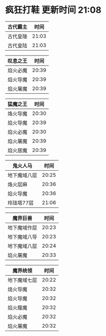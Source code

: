 # 疯狂打鞋 更新时间 21:08

| 古代霸主   | 时间    |
|--------|-------|
| 古代皇陵 | 21:03 |
| 古代皇陆 | 21:03 |

| 叹息之王   | 时间    |
|--------|-------|
| 焰火必魔 | 20:39 |
| 焰火导魔 | 20:39 |
| 焰火屠魔 | 20:39 |

| 猛魔之王   | 时间    |
|--------|-------|
| 烙火导魔 | 20:30 |
| 焰火导魔 | 20:39 |
| 焰火必魔 | 20:30 |
| 焰火屠魔 | 20:39 |
| 焰火居魔 | 20:39 |

| 鬼火人马   | 时间    |
|--------|-------|
| 地下魔域八层 | 20:25 |
| 烙火层麻 | 20:36 |
| 焰火导魔 | 20:36 |
| 玲珑塔77层 | 21:06 |

| 魔界巨兽   | 时间    |
|--------|-------|
| 地下魔域作层 | 20:23 |
| 地下魔域八导 | 20:23 |
| 地下魔域八层 | 20:24 |
| 焰火屠魔 | 20:33 |

| 魔界统领   | 时间    |
|--------|-------|
| 地下魔域七层 | 20:22 |
| 烧火导魔 | 20:32 |
| 焰火导魔 | 20:32 |
| 焰火履魔 | 20:32 |
| 焰火必魔 | 20:32 |
| 焰火屠魔 | 20:32 |